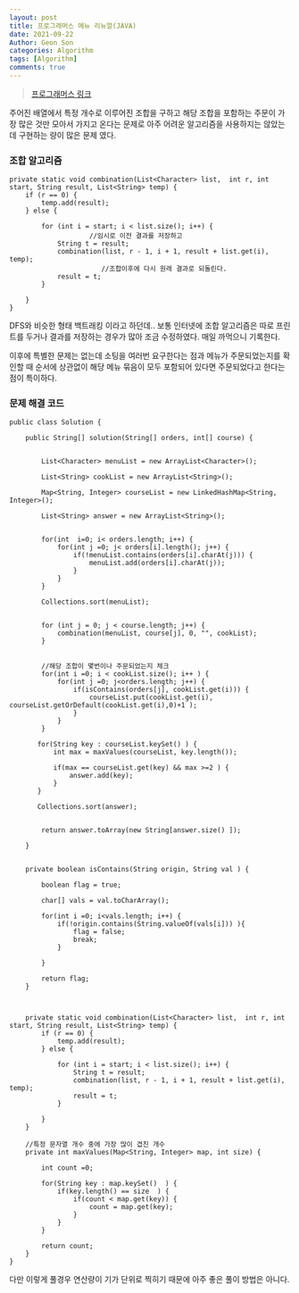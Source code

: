 ```yaml
---
layout: post
title: 프로그래머스 메뉴 리뉴얼(JAVA)
date: 2021-09-22
Author: Geon Son
categories: Algorithm
tags: [Algorithm]
comments: true
---
```


> [프로그래머스 링크](https://programmers.co.kr/learn/courses/30/lessons/72411)



주어진 배열에서 특정 개수로 이루어진 조합을 구하고
해당 조합을 포함하는 주문이 가장 많은 것만 모아서 가지고 온다는 문제로
아주 어려운 알고리즘을 사용하지는 않았는데 구현하는 량이 많은 문제 였다.

### 조합 알고리즘

```
private static void combination(List<Character> list,  int r, int start, String result, List<String> temp) {
	if (r == 0) {
		temp.add(result);
	} else {

		for (int i = start; i < list.size(); i++) {
                 	//임시로 이전 결과를 저장하고
			String t = result;
			combination(list, r - 1, i + 1, result + list.get(i), temp);
                       //조합이후에 다시 원래 결과로 되돌린다.
			result = t;
		}

	}
}
```

DFS와 비슷한 형태 백트래킹 이라고 하던데.. 보통 인터넷에 조합 알고리즘은
따로 프린트를 두거나 결과를 저장하는 경우가 많아 조금 수정하였다. 매일 까먹으니 기록한다.

이후에 특별한 문제는 없는데 소팅을 여러번 요구한다는 점과 메뉴가 주문되었는지를 확인할 때
순서에 상관없이 해당 메뉴 묶음이 모두 포함되어 있다면 주문되었다고 한다는 점이 특이하다.



### 문제 해결 코드

```
public class Solution {

    public String[] solution(String[] orders, int[] course) {        


    	List<Character> menuList = new ArrayList<Character>();

    	List<String> cookList = new ArrayList<String>();

    	Map<String, Integer> courseList = new LinkedHashMap<String, Integer>();

    	List<String> answer = new ArrayList<String>();


    	for(int  i=0; i< orders.length; i++) {
    		for(int j =0; j< orders[i].length(); j++) {
    			if(!menuList.contains(orders[i].charAt(j))) {
    				menuList.add(orders[i].charAt(j));
    			}
    		}
    	}

    	Collections.sort(menuList);


		for (int j = 0; j < course.length; j++) {
			combination(menuList, course[j], 0, "", cookList);
		}


        //해당 조합이 몇번이나 주문되었는지 체크
        for(int i =0; i < cookList.size(); i++ ) {     	
        	for(int j =0; j<orders.length; j++) {        	 
	        	if(isContains(orders[j], cookList.get(i))) {
	        		courseList.put(cookList.get(i), courseList.getOrDefault(cookList.get(i),0)+1 );
	        	}        		
        	}
        }

       for(String key : courseList.keySet() ) {
    	   int max = maxValues(courseList, key.length());

    	   if(max == courseList.get(key) && max >=2 ) {
    		   answer.add(key);
    	   }
       }

       Collections.sort(answer);


        return answer.toArray(new String[answer.size() ]);

    }


    private boolean isContains(String origin, String val ) {

    	boolean flag = true;

    	char[] vals = val.toCharArray();

    	for(int i =0; i<vals.length; i++) {
    		if(!origin.contains(String.valueOf(vals[i])) ){
    			flag = false;
    			break;
    		}

    	}

    	return flag;    	
    }



	private static void combination(List<Character> list,  int r, int start, String result, List<String> temp) {
		if (r == 0) {
			temp.add(result);
		} else {

			for (int i = start; i < list.size(); i++) {
				String t = result;
				combination(list, r - 1, i + 1, result + list.get(i), temp);
				result = t;
			}

		}
	}

    //특정 문자열 개수 중에 가장 많이 겹친 개수
    private int maxValues(Map<String, Integer> map, int size) {

    	int count =0;

    	for(String key : map.keySet()  ) {
    		if(key.length() == size  ) {
        		if(count < map.get(key)) {
        			count = map.get(key);
        		}
    		}
    	}

    	return count;
    }
}
```

다만 이렇게 풀경우 연산량이 기가 단위로 찍히기 때문에
아주 좋은 풀이 방법은 아니다.
